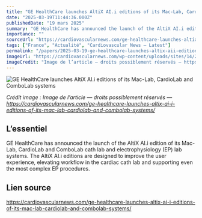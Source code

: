 ```yaml
---
title: "GE HealthCare launches AltiX AI.i editions of its Mac-Lab, CardioLab and ComboLab systems"
date: "2025-03-19T11:44:36.000Z"
publishedDate: "19 mars 2025"
summary: "GE HealthCare has announced the launch of the AltiX AI.i edition of its Mac-Lab, CardioLab and ComboLab cath lab and electrophysiology (EP) lab systems. The AltiX AI.i editions are designed to improve the user experience, elevating workflow in the cardiac cath lab and supporting even the most complex EP procedures."
importance: ""
sourceUrl: "https://cardiovascularnews.com/ge-healthcare-launches-altix-ai-i-editions-of-its-mac-lab-cardiolab-and-combolab-systems/"
tags: ["France", "Actualité", "Cardiovascular News — Latest"]
permalink: "/papers/2025-03-19-ge-healthcare-launches-altix-aii-editions-of-its-mac-lab-cardiolab-and-combolab-systems"
imageUrl: "https://cardiovascularnews.com/wp-content/uploads/sites/14/2024/01/Medical-students-1024x768-1.jpeg"
imageCredit: "Image de l’article — droits possiblement réservés — https://cardiovascularnews.com/ge-healthcare-launches-altix-ai-i-editions-of-its-mac-lab-cardiolab-and-combolab-systems/"
---
```


![GE HealthCare launches AltiX AI.i editions of its Mac-Lab, CardioLab and ComboLab systems](https://cardiovascularnews.com/wp-content/uploads/sites/14/2024/01/Medical-students-1024x768-1.jpeg)

*Crédit image : Image de l’article — droits possiblement réservés — https://cardiovascularnews.com/ge-healthcare-launches-altix-ai-i-editions-of-its-mac-lab-cardiolab-and-combolab-systems/*

## L’essentiel

GE HealthCare has announced the launch of the AltiX AI.i edition of its Mac-Lab, CardioLab and ComboLab cath lab and electrophysiology (EP) lab systems. The AltiX AI.i editions are designed to improve the user experience, elevating workflow in the cardiac cath lab and supporting even the most complex EP procedures.

## Lien source

https://cardiovascularnews.com/ge-healthcare-launches-altix-ai-i-editions-of-its-mac-lab-cardiolab-and-combolab-systems/
